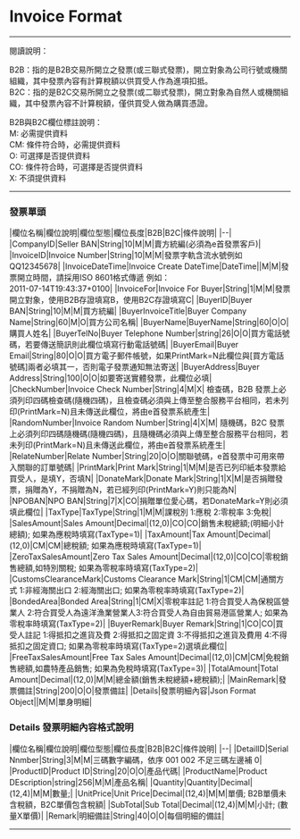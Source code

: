# Invoice Format
---
閱讀說明：

B2B：指的是B2B交易所開立之發票(或三聯式發票)，開立對象為公司行號或機關組織，其中發票內容有計算稅額以供買受人作為進項扣抵。<br />
B2C：指的是B2C交易所開立之發票(或二聯式發票)，開立對象為自然人或機關組織，其中發票內容不計算稅額，僅供買受人做為購買憑證。<br />

B2B與B2C欄位標註說明：<br />
M: 必需提供資料<br />
CM: 條件符合時，必需提供資料<br />
O: 可選擇是否提供資料<br />
CO: 條件符合時，可選擇是否提供資料<br />
X: 不須提供資料<br />

---
### 發票單頭

|欄位名稱|欄位說明|欄位型態|欄位長度|B2B|B2C|條件說明|
|--|
|CompanyID|Seller BAN|String|10|M|M|賣方統編(必須為e首發票客戶)|
|InvoiceID|Invoice Number|String|10|M|M|發票字軌含流水號例如 QQ12345678|
|InvoiceDateTime|Invoice Create DateTime|DateTime||M|M|發票開立時間，請採用ISO 8601格式傳遞 例如：<br /> 2011-07-14T19:43:37+0100|
|InvoiceFor|Invoice For Buyer|String|1|M|M|發票開立對象，使用B2B存證填寫B，使用B2C存證填寫C|
|BuyerID|Buyer BAN|String|10|M|M|買方統編|
|BuyerInvoiceTitle|Buyer Company Name|String|60|M|O|買方公司名稱|
|BuyerName|BuyerName|String|60|O|O|購買人姓名|
|BuyerTelNo|Buyer Telephone Number|string|26|O|O|買方電話號碼，若要傳送簡訊則此欄位填寫行動電話號碼|
|BuyerEmail|Buyer Email|String|80|O|O|買方電子郵件帳號，如果PrintMark=N此欄位與[買方電話號碼]兩者必填其一，否則電子發票通知無法寄送|
|BuyerAddress|Buyer Address|String|100|O|O|如要寄送實體發票，此欄位必填|
|CheckNumber|Invoice Check Number|String|4|M|X| 檢查碼，B2B 發票上必須列印四碼檢查碼(隨機四碼)，且檢查碼必須與上傳至整合服務平台相同，若未列印(PrintMark=N)且未傳送此欄位，將由e首發票系統產生|
|RandomNumber|Invoice Random Number|String|4|X|M| 隨機碼，B2C 發票上必須列印四碼隨機碼(隨機四碼)，且隨機碼必須與上傳至整合服務平台相同，若未列印(PrintMark=N)且未傳送此欄位，將由e首發票系統產生|
|RelateNumber|Relate Number|String|20|O|O|關聯號碼，e首發票中可用來帶入關聯的訂單號碼|
|PrintMark|Print Mark|String|1|M|M|是否已列印紙本發票給買受人，是填Y，否填N|
|DonateMark|Donate Mark|String|1|X|M|是否捐贈發票，捐贈為Y，不捐贈為N，若已經列印(PrintMark=Y)則只能為N|
|NPOBAN|NPO BAN|String|7|X|CO|捐贈單位愛心碼，若DonateMark=Y則必須填此欄位|
|TaxType|TaxType|String|1|M|M|課稅別  1:應稅 2:零稅率 3:免稅|
|SalesAmount|Sales Amount|Decimal|(12,0)|CO|CO|銷售未稅總額;(明細小計總額); 如果為應稅時填寫(TaxType=1)|
|TaxAmount|Tax Amount|Decimal|(12,0)|CM|CM|總稅額; 如果為應稅時填寫(TaxType=1)|
|ZeroTaxSalesAmount|Zero Tax Sales Amount|Decimal|(12,0)|CO|CO|零稅銷售總額,如特別關稅; 如果為零稅率時填寫(TaxType=2)|
|CustomsClearanceMark|Customs Clearance Mark|String|1|CM|CM|通關方式 1:非經海關出口 2:經海關出口; 如果為零稅率時填寫(TaxType=2)|
|BondedArea|Bonded Area|String|1|CM|X|零稅率註記 1:符合買受人為保稅區營業人 2:符合買受人為遠洋漁業營業人3:符合買受人為自由貿易港區營業人; 如果為零稅率時填寫(TaxType=2)|
|BuyerRemark|Buyer Remark|String|1|CO|CO|買受人註記 1:得抵扣之進貨及費 2:得抵扣之固定資 3:不得抵扣之進貨及費用 4:不得抵扣之固定資口; 如果為零稅率時填寫(TaxType=2)選填此欄位|
|FreeTaxSalesAmount|Free Tax Sales Amount|Decimal|(12,0)|CM|CM|免稅銷售總額,如農特產品銷售; 如果為免稅時填寫(TaxType=3)|
|TotalAmount|Total Amount|Decimal|(12,0)|M|M|總金額(銷售未稅總額+總稅額);|
|MainRemark|發票備註|String|200|O|O|發票備註|
|Details|發票明細內容|Json Format Object||M|M|單身明細|

### Details 發票明細內容格式說明

|欄位名稱|欄位說明|欄位型態|欄位長度|B2B|B2C|條件說明|
|--|
|DetailID|Serial Nnmber|String|3|M|M|三碼數字編碼，依序 001 002 不足三碼左邊補 0|
|ProductID|Product ID|String|20|O|O|產品代碼|
|ProductName|Product DEscription|string|256|M|M|產品名稱|
|Quantity|Quantity|Decimal|(12,4)|M|M|數量;|
|UnitPrice|Unit Price|Decimal|(12,4)|M|M|單價; B2B單價未含稅額，B2C單價包含稅額|
|SubTotal|Sub Total|Decimal|(12,4)|M|M|小計; (數量X單價)|
|Remark|明細備註|String|40|O|O|每個明細的備註|



---



